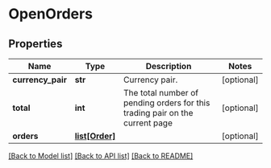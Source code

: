 # OpenOrders

## Properties
Name | Type | Description | Notes
------------ | ------------- | ------------- | -------------
**currency_pair** | **str** | Currency pair. | [optional] 
**total** | **int** | The total number of pending orders for this trading pair on the current page | [optional] 
**orders** | [**list[Order]**](Order.md) |  | [optional] 

[[Back to Model list]](../README.md#documentation-for-models) [[Back to API list]](../README.md#documentation-for-api-endpoints) [[Back to README]](../README.md)


